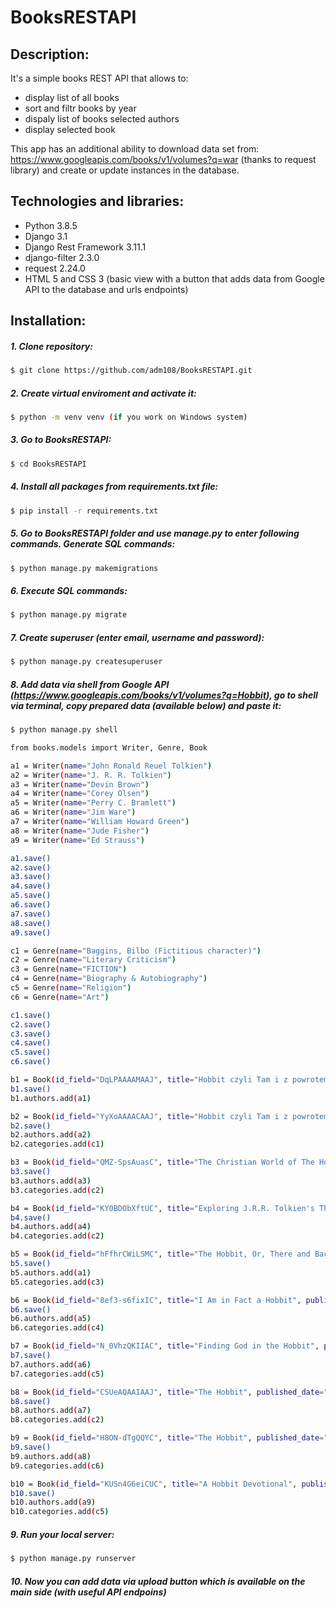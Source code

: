 # BooksRESTAPI

## Description:
It's a simple books REST API that allows to:
- display list of all books
- sort and filtr books by year
- dispaly list of books selected authors
- display selected book

This app has an additional ability to download data set from: https://www.googleapis.com/books/v1/volumes?q=war (thanks to request library) and create or update instances in the database.

## Technologies and libraries:
- Python 3.8.5
- Django 3.1
- Django Rest Framework 3.11.1
- django-filter 2.3.0
- request 2.24.0
- HTML 5 and CSS 3 (basic view with a button that adds data from Google API to the database and urls endpoints)

## Installation:
##### 1. Clone repository:
```sh
$ git clone https://github.com/adm108/BooksRESTAPI.git
```
##### 2. Create virtual enviroment and activate it:
```sh
$ python -m venv venv (if you work on Windows system)
```
##### 3. Go to BooksRESTAPI:
```sh
$ cd BooksRESTAPI
```
##### 4. Install all packages from requirements.txt file:
```sh
$ pip install -r requirements.txt
```
##### 5. Go to BooksRESTAPI folder and use manage.py to enter following commands. Generate SQL commands:
```sh
$ python manage.py makemigrations
```
##### 6. Execute SQL commands:
```sh
$ python manage.py migrate
```
##### 7. Create superuser (enter email, username and password):
```sh
$ python manage.py createsuperuser
```
##### 8. Add data via shell from Google API (https://www.googleapis.com/books/v1/volumes?q=Hobbit), go to shell via terminal, copy prepared data (available below) and paste it:
```sh
$ python manage.py shell
```
```sh
from books.models import Writer, Genre, Book

a1 = Writer(name="John Ronald Reuel Tolkien")
a2 = Writer(name="J. R. R. Tolkien")
a3 = Writer(name="Devin Brown")
a4 = Writer(name="Corey Olsen")
a5 = Writer(name="Perry C. Bramlett")
a6 = Writer(name="Jim Ware")
a7 = Writer(name="William Howard Green")
a8 = Writer(name="Jude Fisher")
a9 = Writer(name="Ed Strauss")

a1.save()
a2.save()
a3.save()
a4.save()
a5.save()
a6.save()
a7.save()
a8.save()
a9.save()

c1 = Genre(name="Baggins, Bilbo (Fictitious character)")
c2 = Genre(name="Literary Criticism")
c3 = Genre(name="FICTION")
c4 = Genre(name="Biography & Autobiography")
c5 = Genre(name="Religion")
c6 = Genre(name="Art")

c1.save()
c2.save()
c3.save()
c4.save()
c5.save()
c6.save()

b1 = Book(id_field="DqLPAAAAMAAJ", title="Hobbit czyli Tam i z powrotem", published_date="1985", average_rating=None, ratings_count=0, thumbnail="http://books.google.com/books/contentid=DqLPAAAAMAAJ&printsec=frontcover&img=1&zoom=1&source=gbs_api")
b1.save()
b1.authors.add(a1)

b2 = Book(id_field="YyXoAAAACAAJ", title="Hobbit czyli Tam i z powrotem", published_date="2004", average_rating=5.0, ratings_count=2, thumbnail="http://books.google.com/books/content?id=YyXoAAAACAAJ&printsec=frontcover&img=1&zoom=1&source=gbs_api")
b2.save()
b2.authors.add(a2)
b2.categories.add(c1)

b3 = Book(id_field="QMZ-SpsAuasC", title="The Christian World of The Hobbit", published_date="2012", average_rating=4.5, ratings_count=5, thumbnail="http://books.google.com/books/content?id=QMZ-SpsAuasC&printsec=frontcover&img=1&zoom=1&edge=curl&source=gbs_api")
b3.save()
b3.authors.add(a3)
b3.categories.add(c2)

b4 = Book(id_field="KY0BDObXftUC", title="Exploring J.R.R. Tolkien's The Hobbit", published_date="2012", average_rating=4.0, ratings_count=8, thumbnail="http://books.google.com/books/content?id=KY0BDObXftUC&printsec=frontcover&img=1&zoom=1&edge=curl&source=gbs_api")
b4.save()
b4.authors.add(a4)
b4.categories.add(c2)

b5 = Book(id_field="hFfhrCWiLSMC", title="The Hobbit, Or, There and Back Again", published_date="1982", average_rating=4.0, ratings_count=2649, thumbnail="http://books.google.com/books/content?id=hFfhrCWiLSMC&printsec=frontcover&img=1&zoom=1&source=gbs_api")
b5.save()
b5.authors.add(a1)
b5.categories.add(c3)

b6 = Book(id_field="8ef3-s6fixIC", title="I Am in Fact a Hobbit", published_date="2003", average_rating=5.0, ratings_count=2, thumbnail="http://books.google.com/books/content?id=8ef3-s6fixIC&printsec=frontcover&img=1&zoom=1&edge=curl&source=gbs_api")
b6.save()
b6.authors.add(a5)
b6.categories.add(c4)

b7 = Book(id_field="N_0VhzQKIIAC", title="Finding God in the Hobbit", published_date="2006", average_rating=4.5, ratings_count=13, thumbnail="http://books.google.com/books/content?id=N_0VhzQKIIAC&printsec=frontcover&img=1&zoom=1&edge=curl&source=gbs_api")
b7.save()
b7.authors.add(a6)
b7.categories.add(c5)

b8 = Book(id_field="CSUeAQAAIAAJ", title="The Hobbit", published_date="1995", average_rating=None, ratings_count=0, thumbnail="http://books.google.com/books/content?id=CSUeAQAAIAAJ&printsec=frontcover&img=1&zoom=1&source=gbs_api")
b8.save()
b8.authors.add(a7)
b8.categories.add(c2)

b9 = Book(id_field="H8ON-dTgQQYC", title="The Hobbit", published_date="2012", average_rating=4.5, ratings_count=8, thumbnail="http://books.google.com/books/content?id=H8ON-dTgQQYC&printsec=frontcover&img=1&zoom=1&edge=curl&source=gbs_api")
b9.save()
b9.authors.add(a8)
b9.categories.add(c6)

b10 = Book(id_field="KUSn4G6eiCUC", title="A Hobbit Devotional", published_date="2012", average_rating=4.0, ratings_count=7, thumbnail="http://books.google.com/books/content?id=KUSn4G6eiCUC&printsec=frontcover&img=1&zoom=1&edge=curl&source=gbs_api")
b10.save()
b10.authors.add(a9)
b10.categories.add(c5)
```
##### 9. Run your local server:
```sh
$ python manage.py runserver
```
##### 10. Now you can add data via upload button which is available on the main side (with useful API endpoins)